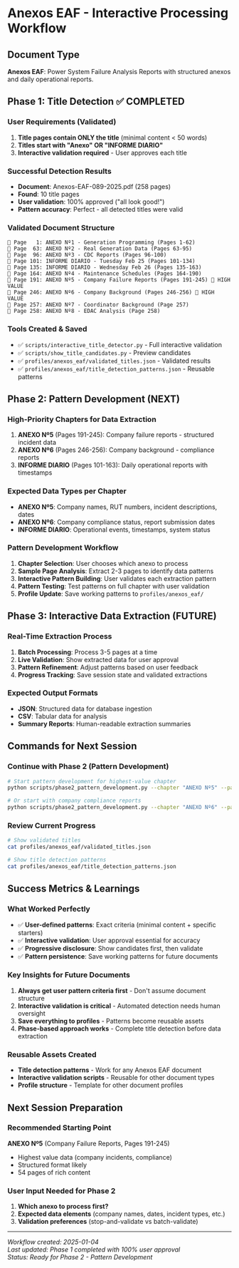 # Anexos EAF - Interactive Processing Workflow

## Document Type
**Anexos EAF**: Power System Failure Analysis Reports with structured anexos and daily operational reports.

## Phase 1: Title Detection ✅ COMPLETED

### User Requirements (Validated)
1. **Title pages contain ONLY the title** (minimal content < 50 words)
2. **Titles start with "Anexo" OR "INFORME DIARIO"**
3. **Interactive validation required** - User approves each title

### Successful Detection Results
- **Document**: Anexos-EAF-089-2025.pdf (258 pages)
- **Found**: 10 title pages
- **User validation**: 100% approved ("all look good!")
- **Pattern accuracy**: Perfect - all detected titles were valid

### Validated Document Structure
```
📄 Page   1: ANEXO Nº1 - Generation Programming (Pages 1-62)
📄 Page  63: ANEXO Nº2 - Real Generation Data (Pages 63-95)  
📄 Page  96: ANEXO Nº3 - CDC Reports (Pages 96-100)
📄 Page 101: INFORME DIARIO - Tuesday Feb 25 (Pages 101-134)
📄 Page 135: INFORME DIARIO - Wednesday Feb 26 (Pages 135-163)
📄 Page 164: ANEXO Nº4 - Maintenance Schedules (Pages 164-190)
📄 Page 191: ANEXO Nº5 - Company Failure Reports (Pages 191-245) 🎯 HIGH VALUE
📄 Page 246: ANEXO Nº6 - Company Background (Pages 246-256) 🎯 HIGH VALUE
📄 Page 257: ANEXO Nº7 - Coordinator Background (Page 257)
📄 Page 258: ANEXO Nº8 - EDAC Analysis (Page 258)
```

### Tools Created & Saved
- ✅ `scripts/interactive_title_detector.py` - Full interactive validation
- ✅ `scripts/show_title_candidates.py` - Preview candidates 
- ✅ `profiles/anexos_eaf/validated_titles.json` - Validated results
- ✅ `profiles/anexos_eaf/title_detection_patterns.json` - Reusable patterns

## Phase 2: Pattern Development (NEXT)

### High-Priority Chapters for Data Extraction
1. **ANEXO Nº5** (Pages 191-245): Company failure reports - structured incident data
2. **ANEXO Nº6** (Pages 246-256): Company background - compliance reports  
3. **INFORME DIARIO** (Pages 101-163): Daily operational reports with timestamps

### Expected Data Types per Chapter
- **ANEXO Nº5**: Company names, RUT numbers, incident descriptions, dates
- **ANEXO Nº6**: Company compliance status, report submission dates
- **INFORME DIARIO**: Operational events, timestamps, system status

### Pattern Development Workflow
1. **Chapter Selection**: User chooses which anexo to process
2. **Sample Page Analysis**: Extract 2-3 pages to identify data patterns
3. **Interactive Pattern Building**: User validates each extraction pattern
4. **Pattern Testing**: Test patterns on full chapter with user validation
5. **Profile Update**: Save working patterns to `profiles/anexos_eaf/`

## Phase 3: Interactive Data Extraction (FUTURE)

### Real-Time Extraction Process
1. **Batch Processing**: Process 3-5 pages at a time
2. **Live Validation**: Show extracted data for user approval
3. **Pattern Refinement**: Adjust patterns based on user feedback
4. **Progress Tracking**: Save session state and validated extractions

### Expected Output Formats
- **JSON**: Structured data for database ingestion
- **CSV**: Tabular data for analysis
- **Summary Reports**: Human-readable extraction summaries

## Commands for Next Session

### Continue with Phase 2 (Pattern Development)
```bash
# Start pattern development for highest-value chapter
python scripts/phase2_pattern_development.py --chapter "ANEXO Nº5" --pages 191-245

# Or start with company compliance reports  
python scripts/phase2_pattern_development.py --chapter "ANEXO Nº6" --pages 246-256
```

### Review Current Progress
```bash
# Show validated titles
cat profiles/anexos_eaf/validated_titles.json

# Show title detection patterns
cat profiles/anexos_eaf/title_detection_patterns.json
```

## Success Metrics & Learnings

### What Worked Perfectly
- ✅ **User-defined patterns**: Exact criteria (minimal content + specific starters)
- ✅ **Interactive validation**: User approval essential for accuracy
- ✅ **Progressive disclosure**: Show candidates first, then validate
- ✅ **Pattern persistence**: Save working patterns for future documents

### Key Insights for Future Documents
1. **Always get user pattern criteria first** - Don't assume document structure
2. **Interactive validation is critical** - Automated detection needs human oversight
3. **Save everything to profiles** - Patterns become reusable assets
4. **Phase-based approach works** - Complete title detection before data extraction

### Reusable Assets Created
- **Title detection patterns** - Work for any Anexos EAF document
- **Interactive validation scripts** - Reusable for other document types
- **Profile structure** - Template for other document profiles

## Next Session Preparation

### Recommended Starting Point
**ANEXO Nº5** (Company Failure Reports, Pages 191-245)
- Highest value data (company incidents, compliance)
- Structured format likely
- 54 pages of rich content

### User Input Needed for Phase 2
1. **Which anexo to process first?**
2. **Expected data elements** (company names, dates, incident types, etc.)
3. **Validation preferences** (stop-and-validate vs batch-validate)

---
*Workflow created: 2025-01-04*  
*Last updated: Phase 1 completed with 100% user approval*  
*Status: Ready for Phase 2 - Pattern Development*